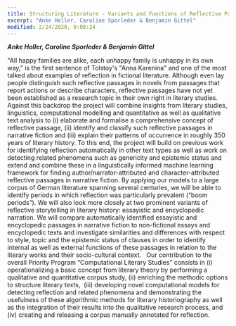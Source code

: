 ```yaml
---
title: Structuring Literature - Variants and Functions of Reflective Passages in Narrative Fiction
excerpt: "Anke Holler, Caroline Sporleder & Benjamin Gittel"
modified: 2/24/2020, 9:00:24
---
```


***Anke Holler, Caroline Sporleder & Benjamin Gittel***

"All happy families are alike, each unhappy family is unhappy in its own way," is the first sentence of Tolstoy's "Anna Karenina" and one of the most talked about examples of reflection in fictional literature. Although even lay people distinguish such reflective passages in novels from passages that report actions or describe characters, reflective passages have not yet been established as a research topic in their own right in literary studies. Against this backdrop the project will combine insights from literary studies, linguistics, computational modelling and quantitative as well as qualitative text analysis to (i) elaborate and formalise a comprehensive concept of reflective passage, (ii) identify and classify such reflective passages in narrative fiction and (iii) explain their patterns of occurrence in roughly 350 years of literary history. To this end, the project will build on previous work for identifying reflection automatically in other text types as well as work on detecting related phenomena such as genericity and epistemic status and extend and combine these in a linguistically informed machine learning framework for finding author/narrator-attributed and character-attributed reflective passages in narrative fiction. By applying our models to a large corpus of German literature spanning several centuries, we will be able to identify periods in which reflection was particularly prevalent (“boom periods”). We will also look more closely at two prominent variants of reflective storytelling in literary history: essayistic and encyclopedic narration. We will compare automatically identified essayistic and encyclopedic passages in narrative fiction to non-fictional essays and encyclopedic texts and investigate similarities and differences with respect to style, topic and the epistemic status of clauses in order to identify internal as well as external functions of these passages in relation to the literary works and their socio-cultural context.  
Our contribution to the overall Priority Program “Computational Literary Studies” consists in (i) operationalizing a basic concept from literary theory by performing a qualitative and quantitative corpus study, (ii) enriching the methodic options to structure literary texts,  (iii) developing novel computational models for detecting reflection and related phenomena and demonstrating the usefulness of these algorithmic methods for literary historiography as well as the integration of their results into the qualitative research process, and (iv) creating and releasing a corpus manually annotated for reflection.
